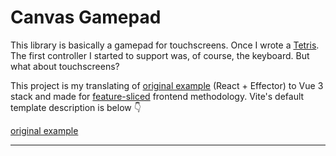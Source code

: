 # Canvas Gamepad
This library is basically a gamepad for touchscreens.
Once I wrote a [Tetris](https://github.com/fish-liqueur/tetris). The first controller I started to support was, of course, the keyboard. But what about touchscreens?

This project is my translating of [original example](https://github.com/feature-sliced/examples/tree/master/todo-app) (React + Effector) to Vue 3 stack and made for [feature-sliced](https://feature-sliced.design/) frontend methodology. Vite's default template description is below 👇

[original example](https://github.com/feature-sliced/examples/tree/master/todo-app)

<hr>